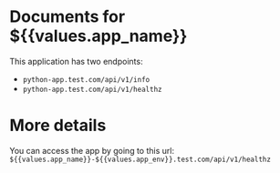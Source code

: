 # Documents for ${{values.app_name}}

This application has two endpoints:
- `python-app.test.com/api/v1/info`
- `python-app.test.com/api/v1/healthz`

# More details

You can access the app by going to this url: `${{values.app_name}}-${{values.app_env}}.test.com/api/v1/healthz`